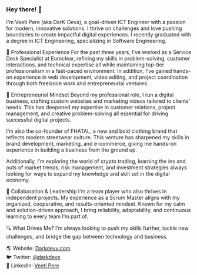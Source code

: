 ### Hey there! 👋
I'm Veeti Pere (aka DarK-Devs), a goal-driven ICT Engineer with a passion for modern, innovative solutions. I thrive on challenges and love pushing boundaries to create impactful digital experiences. I recently graduated with a degree in ICT Engineering, specializing in Software Engineering.

💼 Professional Experience
For the past three years, I've worked as a Service Desk Specialist at Euroclear, refining my skills in problem-solving, customer interactions, and technical expertise all while maintaining top-tier professionalism in a fast-paced environment. In addition, I’ve gained hands-on experience in web development, video editing, and project coordination through both freelance work and entrepreneurial ventures.

🚀 Entrepreneurial Mindset
Beyond my professional role, I run a digital business, crafting custom websites and marketing videos tailored to clients’ needs. This has deepened my expertise in customer relations, project management, and creative problem-solving all essential for driving successful digital projects.

I’m also the co-founder of FHATAL, a new and bold clothing brand that reflects modern streetwear culture. This venture has sharpened my skills in brand development, marketing, and e-commerce, giving me hands-on experience in building a business from the ground up.

Additionally, I’m exploring the world of crypto trading, learning the ins and outs of market trends, risk management, and investment strategies always looking for ways to expand my knowledge and skill set in the digital economy.

🤝 Collaboration & Leadership
I'm a team player who also thrives in independent projects. My experience as a Scrum Master aligns with my organized, cooperative, and results-oriented mindset. Known for my calm and solution-driven approach, I bring reliability, adaptability, and continuous learning to every team I’m part of.

🔍 What Drives Me?
I’m always looking to push my skills further, tackle new challenges, and bridge the gap between technology and business.

🌎 Website: [Darkdevv.com](https://Darkdevv.com)  
🐦 Twitter: [@darkdevs](https://twitter.com/darkdevs)  
💼 LinkedIn: [Veeti Pere](https://www.linkedin.com/in/veeti-pere-948067180/)
